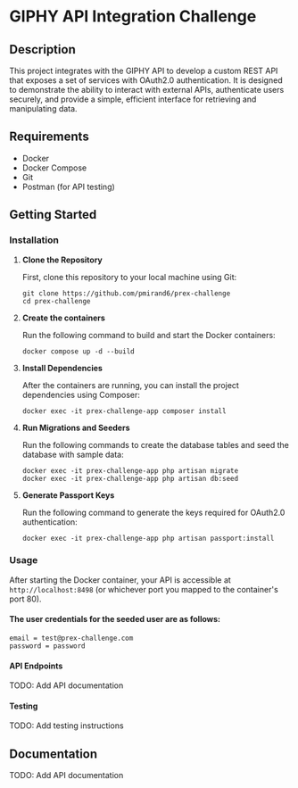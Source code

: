 # GIPHY API Integration Challenge

## Description

This project integrates with the GIPHY API to develop a custom REST API that exposes a set of services with OAuth2.0 authentication.
It is designed to demonstrate the ability to interact with external APIs, authenticate users securely, and provide a simple, efficient interface for retrieving and manipulating data.

## Requirements

- Docker
- Docker Compose
- Git
- Postman (for API testing)

## Getting Started

### Installation

1. **Clone the Repository**

   First, clone this repository to your local machine using Git:

   ```
   git clone https://github.com/pmirand6/prex-challenge
   cd prex-challenge
   ```

2. **Create the containers**

    Run the following command to build and start the Docker containers:

   ```
   docker compose up -d --build
   ```

3. **Install Dependencies**

   After the containers are running, you can install the project dependencies using Composer:

   ```
   docker exec -it prex-challenge-app composer install
   ```

4. **Run Migrations and Seeders**

   Run the following commands to create the database tables and seed the database with sample data:

   ```
   docker exec -it prex-challenge-app php artisan migrate
   docker exec -it prex-challenge-app php artisan db:seed
   ```

5. **Generate Passport Keys**

   Run the following command to generate the keys required for OAuth2.0 authentication:

   ```
   docker exec -it prex-challenge-app php artisan passport:install
   ```

### Usage

After starting the Docker container, your API is accessible at `http://localhost:8498` (or whichever port you mapped to the container's port 80).
#### The user credentials for the seeded user are as follows:
````
email = test@prex-challenge.com
password = password
````
#### API Endpoints
TODO: Add API documentation

#### Testing
TODO: Add testing instructions

## Documentation

TODO: Add API documentation